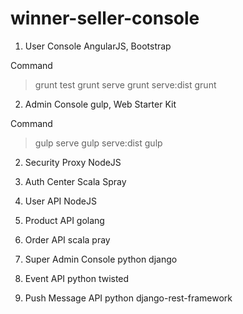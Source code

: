 winner-seller-console
=====================

1. User Console
AngularJS, Bootstrap

Command
>grunt test
>grunt serve
>grunt serve:dist
>grunt

2. Admin Console
gulp, Web Starter Kit

Command
>gulp serve
>gulp serve:dist
>gulp 

2. Security Proxy
NodeJS

3. Auth Center
Scala Spray

4. User API
NodeJS

5. Product API
golang

6. Order API
scala pray

7. Super Admin Console
python django

8. Event API
python twisted

9. Push Message API
python django-rest-framework
